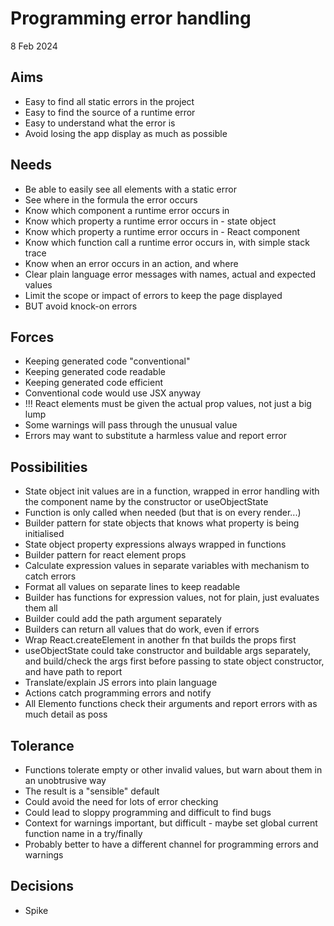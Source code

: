Programming error handling
==========================

8 Feb 2024

Aims
----

- Easy to find all static errors in the project
- Easy to find the source of a runtime error
- Easy to understand what the error is
- Avoid losing the app display as much as possible

Needs
-----

- Be able to easily see all elements with a static error
- See where in the formula the error occurs
- Know which component a runtime error occurs in
- Know which property a runtime error occurs in - state object
- Know which property a runtime error occurs in - React component
- Know which function call a runtime error occurs in, with simple stack trace
- Know when an error occurs in an action, and where
- Clear plain language error messages with names, actual and expected values
- Limit the scope or impact of errors to keep the page displayed
- BUT avoid knock-on errors

Forces
------

- Keeping generated code "conventional"
- Keeping generated code readable
- Keeping generated code efficient
- Conventional code would use JSX anyway
- !!! React elements must be given the actual prop values, not just a big lump
- Some warnings will pass through the unusual value
- Errors may want to substitute a harmless value and report error 

Possibilities
-------------

- State object init values are in a function, wrapped in error handling with the component name by the constructor or useObjectState
- Function is only called when needed (but that is on every render...)
- Builder pattern for state objects that knows what property is being initialised
- State object property expressions always wrapped in functions
- Builder pattern for react element props
- Calculate expression values in separate variables with mechanism to catch errors
- Format all values on separate lines to keep readable
- Builder has functions for expression values, not for plain, just evaluates them all
- Builder could add the path argument separately
- Builders can return all values that do work, even if errors
- Wrap React.createElement in another fn that builds the props first
- useObjectState could take constructor and buildable args separately, and build/check the args first before passing to state object constructor, and have path to report
- Translate/explain JS errors into plain language
- Actions catch programming errors and notify
- All Elemento functions check their arguments and report errors with as much detail as poss

Tolerance
---------
- Functions tolerate empty or other invalid values, but warn about them in an unobtrusive way
- The result is a "sensible" default
- Could avoid the need for lots of error checking
- Could lead to sloppy programming and difficult to find bugs
- Context for warnings important, but difficult - maybe set global current function name in a try/finally
- Probably better to have a different channel for programming errors and warnings


Decisions
---------

- Spike


